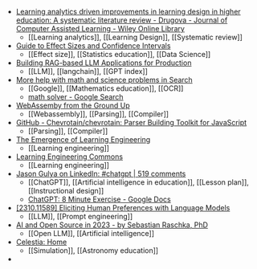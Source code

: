 - [Learning analytics driven improvements in learning design in higher education: A systematic literature review - Drugova - Journal of Computer Assisted Learning - Wiley Online Library](https://onlinelibrary.wiley.com/doi/abs/10.1111/jcal.12894)
	- [[Learning analytics]], [[Learning Design]], [[Systematic review]]
- [Guide to Effect Sizes and Confidence Intervals](https://matthewbjane.quarto.pub/effect-size-and-confidence-intervals-guide/)
	- [[Effect size]], [[Statistics education]], [[Data Science]]
- [Building RAG-based LLM Applications for Production](https://www.anyscale.com/blog/a-comprehensive-guide-for-building-rag-based-llm-applications-part-1)
	- [[LLM]], [[langchain]], [[GPT index]]
- [More help with math and science problems in Search](https://blog.google/products/search/more-help-with-math-and-science-problems-in-search/)
	- [[Google]], [[Mathematics education]], [[OCR]]
	- [math solver - Google Search](https://www.google.com/search?q=math+solver&ie=UTF-8)
- [WebAssemby from the Ground Up](https://wasmgroundup.com/)
	- [[Webassembly]], [[Parsing]], [[Compiler]]
- [GitHub - Chevrotain/chevrotain: Parser Building Toolkit for JavaScript](https://github.com/Chevrotain/chevrotain)
	- [[Parsing]], [[Compiler]]
- [The Emergence of Learning Engineering](https://www.linkedin.com/pulse/emergence-learning-engineering-adesunloye-adeola-91rgf/)
	- [[Learning engineering]]
- [Learning Engineering Commons](https://learningengineering.com/#/learn)
	- [[Learning engineering]]
- [Jason Gulya on LinkedIn: #chatgpt | 519 comments](https://www.linkedin.com/feed/update/urn:li:activity:7120409434731786240/)
	- [[ChatGPT]], [[Artificial intelligence in education]], [[Lesson plan]], [[Instructional design]]
	- [ChatGPT: 8 Minute Exercise - Google Docs](https://docs.google.com/document/d/18xCgVUfaxIEQhw2UKVVrbPhZ6-5WNtvITy4bA76p30k/edit)
- [[2310.11589] Eliciting Human Preferences with Language Models](https://arxiv.org/abs/2310.11589)
	- [[LLM]], [[Prompt engineering]]
- [AI and Open Source in 2023 - by Sebastian Raschka, PhD](https://magazine.sebastianraschka.com/p/ai-and-open-source-in-2023)
	- [[Open LLM]], [[Artificial intelligence]]
- [Celestia: Home](https://celestiaproject.space/)
	- [[Simulation]], [[Astronomy education]]
-